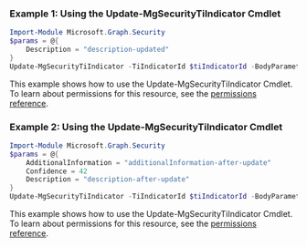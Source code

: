 ### Example 1: Using the Update-MgSecurityTiIndicator Cmdlet
```powershell
Import-Module Microsoft.Graph.Security
$params = @{
	Description = "description-updated"
}
Update-MgSecurityTiIndicator -TiIndicatorId $tiIndicatorId -BodyParameter $params
```
This example shows how to use the Update-MgSecurityTiIndicator Cmdlet.
To learn about permissions for this resource, see the [permissions reference](/graph/permissions-reference).
### Example 2: Using the Update-MgSecurityTiIndicator Cmdlet
```powershell
Import-Module Microsoft.Graph.Security
$params = @{
	AdditionalInformation = "additionalInformation-after-update"
	Confidence = 42
	Description = "description-after-update"
}
Update-MgSecurityTiIndicator -TiIndicatorId $tiIndicatorId -BodyParameter $params
```
This example shows how to use the Update-MgSecurityTiIndicator Cmdlet.
To learn about permissions for this resource, see the [permissions reference](/graph/permissions-reference).
